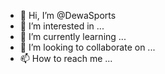 - 👋 Hi, I’m @DewaSports
- 👀 I’m interested in ...
- 🌱 I’m currently learning ...
- 💞️ I’m looking to collaborate on ...
- 📫 How to reach me ...

<!---
DewaSports/DewaSports is a ✨ special ✨ repository because its `README.md` (this file) appears on your GitHub profile.
You can click the Preview link to take a look at your changes.
--->
